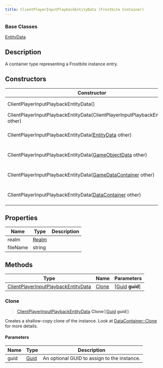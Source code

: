 ```yaml
---
title: ClientPlayerInputPlaybackEntityData (Frostbite Container)
---
```

### Base Classes

[EntityData](EntityData)

## Description

A container type representing a Frostbite instance entry.

## Constructors

| Constructor                                                                                    | Description                                                                                                                                                   |
| ---------------------------------------------------------------------------------------------- | ------------------------------------------------------------------------------------------------------------------------------------------------------------- |
| ClientPlayerInputPlaybackEntityData()                                                          | Create a new instance of this container type.                                                                                                                 |
| ClientPlayerInputPlaybackEntityData(ClientPlayerInputPlaybackEntityData other)                 | Create a reference copy of an instance of the same type.                                                                                                      |
| ClientPlayerInputPlaybackEntityData([EntityData](EntityData) other)                            | Upcast an instance of type [EntityData](EntityData) to [ClientPlayerInputPlaybackEntityData](ClientPlayerInputPlaybackEntityData).                            |
| ClientPlayerInputPlaybackEntityData([GameObjectData](GameObjectData) other)                    | Upcast an instance of type [GameObjectData](GameObjectData) to [ClientPlayerInputPlaybackEntityData](ClientPlayerInputPlaybackEntityData).                    |
| ClientPlayerInputPlaybackEntityData([GameDataContainer](GameDataContainer) other)              | Upcast an instance of type [GameDataContainer](GameDataContainer) to [ClientPlayerInputPlaybackEntityData](ClientPlayerInputPlaybackEntityData).              |
| ClientPlayerInputPlaybackEntityData([DataContainer](/vext/ref/cls/shr/datacontainer) other) | Upcast an instance of type [DataContainer](/vext/ref/cls/shr/datacontainer) to [ClientPlayerInputPlaybackEntityData](ClientPlayerInputPlaybackEntityData). |

## Properties

| Name     | Type           | Description |
| -------- | -------------- | ----------- |
| realm    | [Realm](Realm) |             |
| fileName | string         |             |

## Methods

| Type                                                                       | Name            | Parameters                                     |
| -------------------------------------------------------------------------- | --------------- | ---------------------------------------------- |
| [ClientPlayerInputPlaybackEntityData](ClientPlayerInputPlaybackEntityData) | [Clone](#clone) | \[[Guid](/vext/ref/cls/shr/guid) **guid**\] |

### Clone

> [ClientPlayerInputPlaybackEntityData](ClientPlayerInputPlaybackEntityData) **Clone**(\[[Guid](/vext/ref/cls/shr/guid) **guid**\])

Creates a shallow-copy clone of the instance. Look at [DataContainer::Clone](/vext/ref/cls/shr/datacontainer#clone) for more details.

#### Parameters

| Name | Type         | Description                                 |
| ---- | ------------ | ------------------------------------------- |
| guid | [Guid](Guid) | An optional GUID to assign to the instance. |
